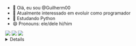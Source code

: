 - 👋 Olá, eu sou @Guilherm00
- 👀 Atualmente interessado em evoluir como programador
- 🌱 Estudando Python
- 😄 Pronouns: ele/dele hi/him


<div>   
  <a href="https://discord.com/channels/@me" target="_blank"><img src="https://img.shields.io/badge/Discord-7289DA?style=for-the-badge&logo=discord&logoColor=white" target="_blank"></a>
  <a href = "mailto:guilheme.pcarvalho2000@gmail.com"><img src="https://img.shields.io/badge/-Gmail-%23333?style=for-the-badge&logo=gmail&logoColor=white" target="_blank"></a>
  <a href="https://www.linkedin.com/in/guilherme-carvalho-7180121aa/" target="_blank"><img src="https://img.shields.io/badge/-LinkedIn-%230077B5?style=for-the-badge&logo=linkedin&logoColor=white" target="_blank"></a> 
  
<details>


<picture>
  <source
    srcset="https://github-readme-stats.vercel.app/api?username=Guilherm00&show_icons=true&theme=dark"
    media="(prefers-color-scheme: dark)"
  />
  <source
    srcset="https://github-readme-stats.vercel.app/api?username=Guilherm00&show_icons=true"
    media="(prefers-color-scheme: light), (prefers-color-scheme: no-preference)"
  />
  <img src="https://github-readme-stats.vercel.app/api?username=Guilherm00&show_icons=true" />
</picture>

</details>
